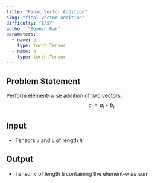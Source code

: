 ```yaml
---
title: "Final Vector Addition"
slug: "final-vector-addition"
difficulty: "EASY"
author: "Somesh Kar"
parameters:
  - name: a
    type: torch.Tensor
  - name: b
    type: torch.Tensor
---
```


## Problem Statement
Perform element-wise addition of two vectors:
$$
c_i = a_i + b_i
$$

## Input
- Tensors `a` and `b` of length `N`

## Output
- Tensor `c` of length `N` containing the element-wise sum